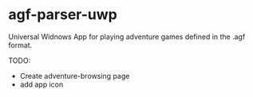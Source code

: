 # agf-parser-uwp
Universal Widnows App for playing adventure games defined in the .agf format.

TODO:   
- Create adventure-browsing page
- add app icon
